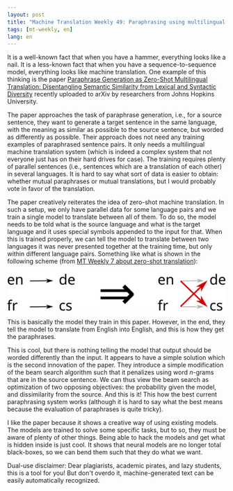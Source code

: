 ```yaml
---
layout: post
title: "Machine Translation Weekly 49: Paraphrasing using multilingual MT"
tags: [mt-weekly, en]
lang: en
---
```


It is a well-known fact that when you have a hammer, everything looks like a
nail. It is a less-known fact that when you have a sequence-to-sequence model,
everything looks like machine translation.  One example of this thinking is the
paper [Paraphrase Generation as Zero-Shot Multilingual Translation:
Disentangling Semantic Similarity from Lexical and Syntactic
Diversity](https://arxiv.org/pdf/2008.04935.pdf) recently uploaded to arXiv by
researchers from Johns Hopkins University.

The paper approaches the task of paraphrase generation, i.e., for a source
sentence, they want to generate a target sentence in the same language, with
the meaning as similar as possible to the source sentence, but worded as
differently as possible. Their approach does not need any training examples of
paraphrased sentence pairs. It only needs a multilingual machine translation
system (which is indeed a complex system that not everyone just has on their
hard drives for case). The training requires plenty of parallel sentences
(i.e., sentences which are a translation of each other) in several languages.
It is hard to say what sort of data is easier to obtain: whether mutual
paraphrases or mutual translations, but I would probably vote in favor of the
translation.

The paper creatively reiterates the idea of zero-shot machine translation. In
such a setup, we only have parallel data for some language pairs and we train a
single model to translate between all of them. To do so, the model needs to be
told what is the source language and what is the target language and it uses
special symbols appended to the input for that. When this is trained properly,
we can tell the model to translate between two languages it was never presented
together at the training time, but only within different language pairs.
Something like what is shown in the following scheme (from [MT Weekly 7 about
zero-shot translation](/2019/06/24/MT-Weekly-Improved-Zero-shot-NMT.html)):

![Zero-shot translation](/assets/MT-Weekly-7/scheme.svg)

This is basically the model they train in this paper. However, in the end, they
tell the model to translate from English into English, and this is how they get
the paraphrases.

This is cool, but there is nothing telling the model that output should be
worded differently than the input. It appears to have a simple solution which
is the second innovation of the paper. They introduce a simple modification of
the beam search algorithm such that it penalizes using word _n_-grams that are
in the source sentence. We can thus view the beam search as optimization of two
opposing objectives: the probability given the model, and dissimilarity from
the source. And this is it! This how the best current paraphrasing system works
(although it is hard to say what the best means because the evaluation of
paraphrases is quite tricky).

I like the paper because it shows a creative way of using existing models. The
models are trained to solve some specific tasks, but to so, they must be aware
of plenty of other things. Being able to hack the models and get what is hidden
inside is just cool. It shows that neural models are no longer total
black-boxes, so we can bend them such that they do what we want.

Dual-use disclaimer: Dear plagiarists, academic pirates, and lazy students,
this is a tool for you! But don't overdo it, machine-generated text can be
easily automatically recognized.
